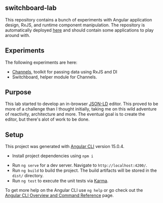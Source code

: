 ## switchboard-lab

This repository contains a bunch of experiments with Angular application design, RxJS, and runtime component manipulation.
The repository is automatically deployed [here](https://jshtab.github.io/switchboard-lab/) and should contain some applications to play around with.

## Experiments

The following experiments are here:
- [Channels](projects/lab-app/src/app/channel/README.md), toolkit for passing data using RxJS and DI
- Switchboard, helper module for Channels.

## Purpose

This lab started to develop an in-browser [JSON-LD](https://json-ld.org/) editor. This proved to be more of a challenge than I thought initially, taking me on this wild adventure of reactivity, architecture and more. The eventual goal is to create the editor, but there's alot of work to be done.

## Setup

This project was generated with [Angular CLI](https://github.com/angular/angular-cli) version 15.0.4.

* Install project dependencies using `npm i`
- Run `ng serve` for a dev server. Navigate to `http://localhost:4200/`.
- Run `ng build` to build the project. The build artifacts will be stored in the `dist/` directory.
- Run `ng test` to execute the unit tests via [Karma](https://karma-runner.github.io).

To get more help on the Angular CLI use `ng help` or go check out the [Angular CLI Overview and Command Reference](https://angular.io/cli) page.
